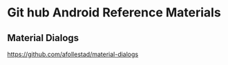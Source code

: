 # Git hub Android Reference Materials



## Material Dialogs

https://github.com/afollestad/material-dialogs